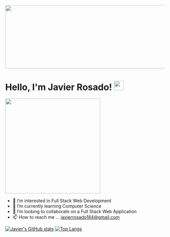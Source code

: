 <img src="https://user-images.githubusercontent.com/88807540/154182216-b4146f52-ba9c-4358-8413-6454b93108f9.jpg" width="2000000" height="200">







# Hello, I'm Javier Rosado! <img src="https://raw.githubusercontent.com/MartinHeinz/MartinHeinz/master/wave.gif" width="30px">

<img src="https://user-images.githubusercontent.com/88807540/154181297-bbd162a6-ce47-4686-9eb3-399c83c3e7ba.png" width="300" height="300">

- 👀 I’m interested in Full Stack Web Development 
- 🌱 I’m currently learning Computer Science 
- 💞️ I’m looking to collaborate on a Full Stack Web Application
- 📫 How to reach me ... javierrosado184@gmail.com


[![Javier's GitHub stats](https://github-readme-stats.vercel.app/api?username=jrosado184)](https://github.com/anuraghazra/github-readme-stats)
[![Top Langs](https://github-readme-stats.vercel.app/api/top-langs/?username=jrosado184)](https://github.com/jrosado184/github-readme-stats)



